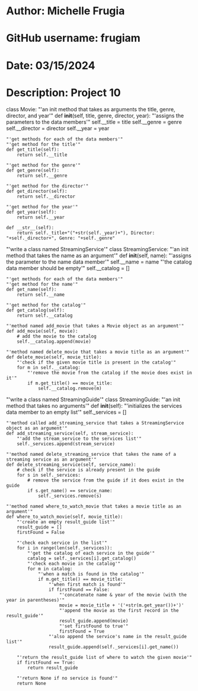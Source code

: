 # Author: Michelle Frugia
# GitHub username: frugiam
# Date: 03/15/2024
# Description: Project 10

class Movie:
    "'an init method that takes as arguments the title, genre, director, and year'"
    def __init__(self, title, genre, director, year):
        "'assigns the parameters to the data members'"
        self.__title = title
        self.__genre = genre
        self.__director = director
        self.__year = year

    "'get methods for each of the data members'"
    "'get method for the title'"
    def get_title(self):
        return self.__title

    "'get method for the genre'"
    def get_genre(self):
        return self.__genre

    "'get method for the director'"
    def get_director(self):
        return self.__director

    "'get method for the year'"
    def get_year(self):
        return self.__year

    def __str__(self):
        return self._title+"("+str(self._year)+"), Director: "+self._director+", Genre: "+self._genre"

"'write a class named StreamingService'"
class StreamingService:
    "'an init method that takes the name as an argument'"
    def __init__(self, name):
        "'assigns the parameter to the name data member'"
        self.__name = name
        "'the catalog data member should be empty'"
        self.__catalog = []

    "'get methods for each of the data members'"
    "'get method for the name'"
    def get_name(self):
        return self.__name

    "'get method for the catalog'"
    def get_catalog(self):
        return self.__catalog

    "'method named add_movie that takes a Movie object as an argument'"
    def add_movie(self, movie):
        # add the movie to the catalog
        self.__catalog.append(movie)

    "'method named delete_movie that takes a movie title as an argument'"
    def delete_movie(self, movie_title):
        "'check if the given movie title is present in the catalog'"
        for m in self.__catalog:
            "'remove the movie from the catalog if the movie does exist in it'"
            if m.get_title() == movie_title:
                self.__catalog.remove(m)

"'write a class named StreamingGuide'"
class StreamingGuide:
    "'an init method that takes no arguments'"
    def __init__(self):
        "'initializes the services data member to an empty list'"
        self._services = []

    "'method called add_streaming_service that takes a StreamingService object as an argument'"
    def add_streaming_service(self, stream_service):
        "'add the stream_service to the services list'"
        self._services.append(stream_service)

    "'method named delete_streaming_service that takes the name of a streaming service as an argument'"
    def delete_streaming_service(self, service_name):
        # check if the service is already present in the guide
        for s in self._services:
            # remove the service from the guide if it does exist in the guide
            if s.get_name() == service_name:
                self._services.remove(s)

    "'method named where_to_watch_movie that takes a movie title as an argument'"
    def where_to_watch_movie(self, movie_title):
        "'create an empty result_guide list'"
        result_guide = []
        firstFound = False

        "'check each service in the list'"
        for i in range(len(self._services)):
            "'get the catalog of each service in the guide'"
            catalog = self._services[i].get_catalog()
            "'check each movie in the catalog'"
            for m in catalog:
                "'when a match is found in the catalog'"
                if m.get_title() == movie_title:
                    "'when first match is found'"
                    if firstFound == False:
                        "'concatenate name & year of the movie (with the year in parentheses)'"
                        movie = movie_title + '('+str(m.get_year())+')'
                        "'append the movie as the first record in the result_guide'"
                        result_guide.append(movie)
                        "'set firstFound to true'"
                        firstFound = True
                    "'also append the service's name in the result_guide list'"
                    result_guide.append(self._services[i].get_name())

        "'return the result_guide list of where to watch the given movie'"
        if firstFound == True:
            return result_guide

        "'return None if no service is found'"
        return None
